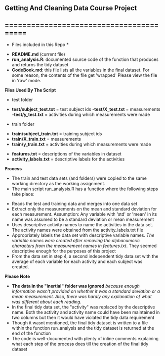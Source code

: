 ## Getting And Cleaning Data Course Project
## ========================================

* Files included in this Repo *

- **README.md** (current file)
- **run_analysis.R**: documented source code of the function that produces and returns the tidy dataset
- **CodeBook.md**: this file lists all the variables in the final dataset. For some reason, the contents of the file get 'wrapped' Please view the file in 'raw' mode.

**Files Used By The Script** 

* test folder
- **test/subject_test.txt** = test subject ids 
-**test/X_test.txt** = measurements
-**test/y_test.txt** = activities during which measurements were made
* train folder
- **train/subject_train.txt** = training subject ids
- **train/X_train.txt** = measurements
- **train/y_train.txt** = activities during which measurements were made
* **features.txt** = descriptions of the variables in dataset
* **activity_labels.txt** = descriptive labels for the activities

**Process**

* The train and test data sets (and folders) were copied to the same working directory as the working assignment. 
* The main script run_analysis.R has a function where the following steps take place:
- Reads the test and training data and merges into one data set
- Extract only the measurements on the mean and standard deviation for each measurement. Assumption: Any variable with 'std' or 'mean' in its name was assumed to be a standard deviation or mean measurement
- Uses descriptive activity names to name the activities in the data set. The activity names were obtained from the activity_labels.txt file
- Appropriately labels the data set with descriptive variable names. _The variable names were created after removing the alphanumeric characters from the measurement names in features.txt_. They seemed descriptive enough for the purposes of this project
- From the data set in step 4, a second independent tidy data set with the average of each variable for each activity and each subject was created.  

**Please Note**

- **The data in the "inertial" folder was ignored** _because enough information wasn't provided on whether it was a standard deviation or a mean measurement. Also, there was hardly any explanation of what was different about each reading_. 
- In the final tidy data set, the "activity" was replaced by the descriptive name. Both the activity and activity name could have been maintained in two columns but then it would have violated the tidy data requirement
- Though it wasnt mentioned, the final tidy dataset is written to a file within the function run_analysis and the tidy dataset is returned at the end of the function
- The code is well-documented with plenty of inline comments explaining what each step of the process does till the creation of the final tidy dataset
